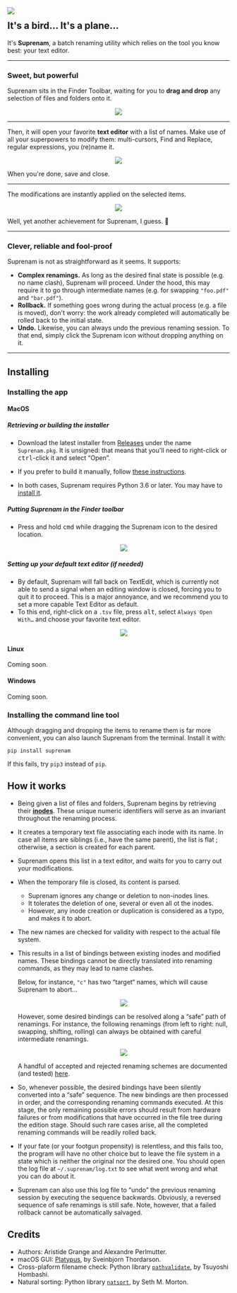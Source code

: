 
<img align="left" src="/img/logo_small.png">

## It's a bird... It's a plane...

It's **Suprenam**, a batch renaming utility which relies on the tool you know best: your text editor.

----

### Sweet, but powerful

Suprenam sits in the Finder Toolbar, waiting for you to **drag and drop** any selection of files and folders onto it.

<p align="center"><img src="/img/drag_and_drop.gif"></p>

----

Then, it will open your favorite **text editor** with a list of names.
Make use of all your superpowers to modify them: multi-cursors, Find and Replace, regular expressions, you (re)name it.

<p align="center"><img src="/img/edition.gif"></p>

When you're done, save and close.

----

The modifications are instantly applied on the selected items.

<p align="center"><img src="/img/success.png"></p>

Well, yet another achievement for Suprenam, I guess. 🎉

----

### Clever, reliable and fool-proof

Suprenam is not as straightforward as it seems. It supports:

- **Complex renamings.** As long as the desired final state is possible (e.g. no name clash), Suprenam will proceed. Under the hood, this may require it to go through intermediate names (e.g. for swapping `"foo.pdf"` and `"bar.pdf"`).
- **Rollback.** If something goes wrong during the actual process (e.g. a file is moved), don't worry: the work already completed will automatically be rolled back to the initial state.
- **Undo.** Likewise, you can always undo the previous renaming session. To that end, simply click the Suprenam icon without dropping anything on it.

----

## Installing

### Installing the app

#### MacOS

##### Retrieving or building the installer

- Download the latest installer from [Releases](https://github.com/poponealex/suprenam/releases) under the name `Suprenam.pkg`. It is unsigned: that means that you'll need to right-click or <kbd>ctrl</kbd>-click it and select “Open”.

- If you prefer to build it manually, follow [these instructions](build/platypus/instructions.md).

- In both cases, Suprenam requires Python 3.6 or later. You may have to [install it](https://www.python.org/downloads/).

##### Putting Suprenam in the Finder toolbar

- Press and hold <kbd>cmd</kbd> while dragging the Suprenam icon to the desired location.

  <p align="center"><img src="/img/toolbar.gif"></p>

##### Setting up your default text editor (if needed)

- By default, Suprenam will fall back on TextEdit, which is currently not able to send a signal when an editing window is closed, forcing you to quit it to proceed. This is a major annoyance, and we recommend you to set a more capable Text Editor as default.
- To this end, right-click on a `.tsv` file, press <kbd>alt</kbd>, select `Always Open With…` and choose your favorite text editor.
  <p align="center"><img src="/img/mac_set_default_text_editor.png"></p>


#### Linux

Coming soon.

#### Windows

Coming soon.

### Installing the command line tool

Although dragging and dropping the items to rename them is far more convenient, you can also launch Suprenam from the terminal. Install it with:

```
pip install suprenam
```

If this fails, try `pip3` instead of `pip`.

## How it works

- Being given a list of files and folders, Suprenam begins by retrieving their [**inodes**](https://en.wikipedia.org/wiki/Inode). These unique numeric identifiers will serve as an invariant throughout the renaming process.
- It creates a temporary text file associating each inode with its name. In case all items are siblings (i.e., have the same parent), the list is flat ; otherwise, a section is created for each parent.
- Suprenam opens this list in a text editor, and waits for you to carry out your modifications.
- When the temporary file is closed, its content is parsed.
  - Suprenam ignores any change or deletion to non-inodes lines.
  - It  tolerates the deletion of one, several or even all ot the inodes.
  - However, any inode creation or duplication is considered as a typo, and makes it to abort.
- The new names are checked for validity with respect to the actual file system.
- This results in a list of bindings between existing inodes and modified names. These bindings cannot be directly translated into renaming commands, as they may lead to name clashes.
  
  Below, for instance, `"c"` has two “target“ names, which will cause Suprenam to abort…

  <p align="center"><img src="/img/cycles_nope.png"></p>

  However, some desired bindings can be resolved along a “safe” path of renamings. For instance, the following renamings (from left to right: null, swapping, shifting, rolling) can always be obtained with careful intermediate renamings.

  <p align="center"><img src="/img/cycles_ok.png"></p>

  A handful of accepted and rejected renaming schemes are documented (and tested) [here](test/examples.md).  
- So, whenever possible, the desired bindings have been silently converted into a “safe” sequence. The new bindings are then processed in order, and the corresponding renaming commands executed. At this stage, the only remaining possible errors should result from hardware failures or from modifications that have occurred in the file tree during the edition stage. Should such rare cases arise, all the completed renaming commands will be readily rolled back.
- If your fate (or your footgun propensity) is relentless, and this fails too, the program will have no other choice but to leave the file system in a state which is neither the original nor the desired one. You should open the log file at `~/.suprenam/log.txt` to see what went wrong and what you can do about it.
- Suprenam can also use this log file to “undo” the previous renaming session by executing the sequence backwards. Obviously, a reversed sequence of safe renamings is still safe. Note, however, that a failed rollback cannot be automatically salvaged.

## Credits

- Authors: Aristide Grange and Alexandre Perlmutter.
- macOS GUI: [Platypus](https://github.com/sveinbjornt/Platypus), by Sveinbjorn Thordarson.
- Cross-plaform filename check: Python library [`pathvalidate`](https://github.com/thombashi/pathvalidate), by Tsuyoshi Hombashi.
- Natural sorting: Python library [`natsort`](https://github.com/SethMMorton/natsort), by Seth M. Morton.
